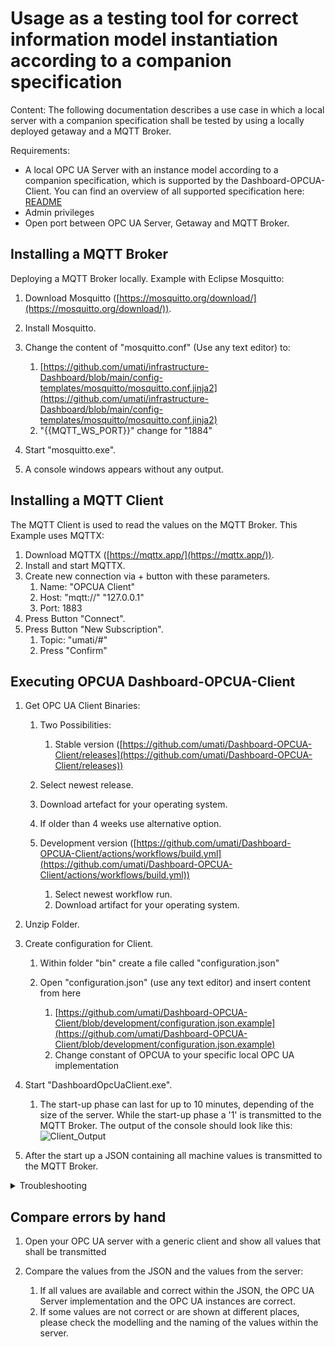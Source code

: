 # Usage as a testing tool for correct information model instantiation according to a companion specification

Content:
The following documentation describes a use case in which a local server with a companion specification shall be tested
by using a locally deployed getaway and a MQTT Broker.

Requirements:
- A local OPC UA Server with an instance model according to a companion specification, which is supported by the Dashboard-OPCUA-Client. You can find an overview of all supported specification here: [README](https://github.com/umati/Dashboard-OPCUA-Client/blob/development/README.md)
- Admin privileges
- Open port between OPC UA Server, Getaway and MQTT Broker.

## Installing a MQTT Broker

Deploying a MQTT Broker locally. Example with Eclipse Mosquitto:

1. Download Mosquitto ([https://mosquitto.org/download/](https://mosquitto.org/download/)).
2. Install Mosquitto.
3. Change the content of "mosquitto.conf" (Use any text editor) to:

    1. [https://github.com/umati/infrastructure-Dashboard/blob/main/config-templates/mosquitto/mosquitto.conf.jinja2](https://github.com/umati/infrastructure-Dashboard/blob/main/config-templates/mosquitto/mosquitto.conf.jinja2)
    2. "{{MQTT_WS_PORT}}" change for "1884"

4. Start "mosquitto.exe".

5. A console windows appears without any output.

## Installing a MQTT Client

The MQTT Client is used to read the values on the MQTT Broker. This Example uses MQTTX:

1. Download MQTTX ([https://mqttx.app/](https://mqttx.app/)).
2. Install and start MQTTX.
3. Create new connection via + button with these parameters.
    1. Name: "OPCUA Client"
    2. Host: "mqtt://" "127.0.0.1"
    3. Port: 1883
4. Press Button "Connect".
5. Press Button "New Subscription".
    1. Topic: "umati/#"
    2. Press "Confirm"

## Executing OPCUA Dashboard-OPCUA-Client

1. Get OPC UA Client Binaries:

    1. Two Possibilities:

        1. Stable version ([https://github.com/umati/Dashboard-OPCUA-Client/releases](https://github.com/umati/Dashboard-OPCUA-Client/releases))

    1. Select newest release.
    2. Download artefact for your operating system.
    3. If older than 4 weeks use alternative option.

    2. Development version ([https://github.com/umati/Dashboard-OPCUA-Client/actions/workflows/build.yml](https://github.com/umati/Dashboard-OPCUA-Client/actions/workflows/build.yml))

        1. Select newest workflow run.
        2. Download artifact for your operating system.

3. Unzip Folder.
4. Create configuration for Client.

    1. Within folder "bin" create a file called "configuration.json"
    2. Open "configuration.json" (use any text editor) and insert content from here

        1. [https://github.com/umati/Dashboard-OPCUA-Client/blob/development/configuration.json.example](https://github.com/umati/Dashboard-OPCUA-Client/blob/development/configuration.json.example)
        2. Change constant of OPCUA to your specific local OPC UA implementation

5. Start "DashboardOpcUaClient.exe".

    1. The start-up phase can last for up to 10 minutes, depending of the size of the server. While the start-up phase a '1' is transmitted to the MQTT Broker. The output of the console should look like this:
![Client_Output](https://user-images.githubusercontent.com/105195460/178679686-8a3fc388-ef05-45cd-aeaf-da880036e526.png)

6. After the start up a JSON containing all machine values is transmitted to the MQTT Broker.

<details>
    <summary>Troubleshooting</summary>

Common errors:
1. Missing DLLs
    In case DLLs are missing, those are most likely from the Visual C++ Redistributable package. Those can be downloaded [here](https://learn.microsoft.com/en-us/cpp/windows/latest-supported-vc-redist?view=msvc-170).

</details>


## Compare errors by hand

1. Open your OPC UA server with a generic client and show all values that shall be transmitted
2. Compare the values from the JSON and the values from the server:

    1. If all values are available and correct within the JSON, the OPC UA Server implementation and the OPC UA instances are correct.
    2. If some values are not correct or are shown at different places, please check the modelling and the naming of the values within the server.

